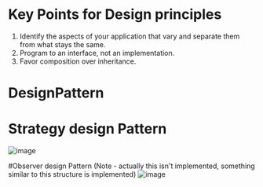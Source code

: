 # Key Points for Design principles
1) Identify the aspects of your application that vary and separate them from what stays the same.
2) Program to an interface, not an implementation.
3) Favor composition over inheritance.
# DesignPattern
# Strategy design Pattern
![image](https://github.com/NishaMalhotra/DesignPattern/assets/39948171/3729fdd0-48d7-4560-8d5c-0280766c341d)


#Observer design Pattern (Note - actually this isn't implemented, something similar to this structure is implemented) 
![image](https://github.com/NishaMalhotra/DesignPattern/assets/39948171/5004b4a2-549b-4d0a-ae11-c829b4bcfc9a)
